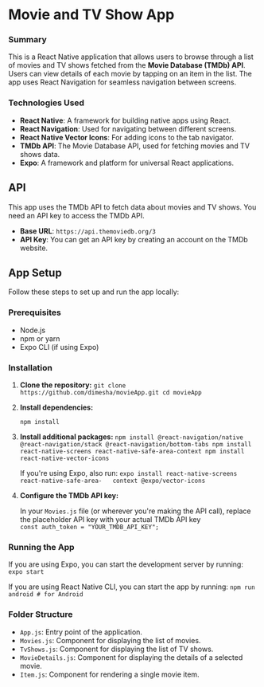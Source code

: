 # Movie and TV Show App
### Summary

This is a React Native application that allows users to browse through a list of movies and TV shows fetched from the **Movie Database (TMDb) API**. Users can view details of each movie by tapping on an item in the list. The app uses React Navigation for seamless navigation between screens.
### Technologies Used
-   **React Native**: A framework for building native apps using React.
-   **React Navigation**: Used for navigating between different screens.
-   **React Native Vector Icons**: For adding icons to the tab navigator.
-   **TMDb API**: The Movie Database API, used for fetching movies and TV shows data.
-   **Expo**: A framework and platform for universal React applications.

## API

This app uses the TMDb API to fetch data about movies and TV shows. You need an API key to access the TMDb API.

-   **Base URL**: `https://api.themoviedb.org/3`
-   **API Key**: You can get an API key by creating an account on the TMDb website.

## App Setup

Follow these steps to set up and run the app locally:

### Prerequisites

-   Node.js
-   npm or yarn
-   Expo CLI (if using Expo)

### Installation

1.  **Clone the repository:** 
    `git clone https://github.com/dimesha/movieApp.git
    cd movieApp` 
    
2.  **Install dependencies:**
    
    `npm install`
    
3.  **Install additional packages:** 
    `npm install @react-navigation/native @react-navigation/stack @react-navigation/bottom-tabs
    npm install react-native-screens react-native-safe-area-context
    npm install react-native-vector-icons` 
    
    If you're using Expo, also run: 
    `expo install react-native-screens react-native-safe-area-   context @expo/vector-icons` 
    
4.  **Configure the TMDb API key:**
    
    In your `Movies.js` file (or wherever you're making the API call), replace the placeholder API key with your actual TMDb API key   
    `const auth_token = "YOUR_TMDB_API_KEY";` 
    

### Running the App

If you are using Expo, you can start the development server by running:
`expo start` 

If you are using React Native CLI, you can start the app by running:
`npm run android # for Android`                           
### Folder Structure

-   `App.js`: Entry point of the application.
-   `Movies.js`: Component for displaying the list of movies.
-   `TvShows.js`: Component for displaying the list of TV shows.
-   `MovieDetails.js`: Component for displaying the details of a selected movie.
-   `Item.js`: Component for rendering a single movie item.




